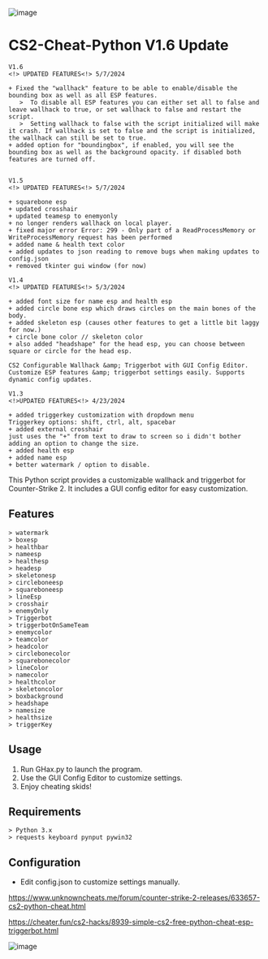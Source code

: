 ![image](https://github.com/Cr0mb/CS2-Cheat-Python/assets/137664526/dc5bab01-d02a-488b-adec-d2d292710d81)


# CS2-Cheat-Python V1.6 Update
```
V1.6
<!> UPDATED FEATURES<!> 5/7/2024

+ Fixed the "wallhack" feature to be able to enable/disable the bounding box as well as all ESP features.
   >  To disable all ESP features you can either set all to false and leave wallhack to true, or set wallhack to false and restart the script.
   >  Setting wallhack to false with the script initialized will make it crash. If wallhack is set to false and the script is initialized, the wallhack can still be set to true.
+ added option for "boundingbox", if enabled, you will see the bounding box as well as the background opacity. if disabled both features are turned off.
	  
```
```
V1.5
<!> UPDATED FEATURES<!> 5/7/2024

+ squarebone esp
+ updated crosshair
+ updated teamesp to enemyonly
+ no longer renders wallhack on local player.
+ fixed major error Error: 299 - Only part of a ReadProcessMemory or WriteProcessMemory request has been performed
+ added name & health text color
+ added updates to json reading to remove bugs when making updates to config.json
+ removed tkinter gui window (for now)
```

```
V1.4
<!> UPDATED FEATURES<!> 5/3/2024

+ added font size for name esp and health esp
+ added circle bone esp which draws circles on the main bones of the body.
+ added skeleton esp (causes other features to get a little bit laggy for now.)
+ circle bone color // skeleton color
+ also added "headshape" for the head esp, you can choose between square or circle for the head esp.

CS2 Configurable Wallhack &amp; Triggerbot with GUI Config Editor. Customize ESP features &amp; triggerbot settings easily. Supports dynamic config updates.
```
```
V1.3
<!>UPDATED FEATURES<!> 4/23/2024

+ added triggerkey customization with dropdown menu
Triggerkey options: shift, ctrl, alt, spacebar
+ added external crosshair
just uses the "+" from text to draw to screen so i didn't bother adding an option to change the size.
+ added health esp
+ added name esp
+ better watermark / option to disable.
```




This Python script provides a customizable wallhack and triggerbot for Counter-Strike 2. It includes a GUI config editor for easy customization.


## Features
```
> watermark
> boxesp
> healthbar
> nameesp
> healthesp
> headesp
> skeletonesp
> circleboneesp
> squareboneesp
> lineEsp
> crosshair
> enemyOnly
> Triggerbot
> triggerbotOnSameTeam
> enemycolor
> teamcolor
> headcolor
> circlebonecolor
> squarebonecolor
> lineColor
> namecolor
> healthcolor
> skeletoncolor
> boxbackground
> headshape
> namesize
> healthsize
> triggerKey
```
## Usage
1. Run GHax.py to launch the program.
2. Use the GUI Config Editor to customize settings.
3. Enjoy cheating skids!

## Requirements
```
> Python 3.x
> requests keyboard pynput pywin32
```

## Configuration
- Edit config.json to customize settings manually.

https://www.unknowncheats.me/forum/counter-strike-2-releases/633657-cs2-python-cheat.html

https://cheater.fun/cs2-hacks/8939-simple-cs2-free-python-cheat-esp-triggerbot.html

![image](https://github.com/Cr0mb/CS2-Cheat-Python/assets/137664526/ddc17bb0-0903-40af-bdde-3d3a06195a43)
